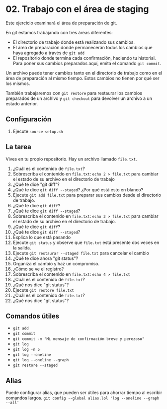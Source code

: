 # 02. Trabajo con el área de staging

Este ejercicio examinará el área de preparación de git.

En git estamos trabajando con tres áreas diferentes:

* El directorio de trabajo donde está realizando sus cambios.
* El área de preparación donde permanecerán todos los cambios que haya agregado a través de `git add`
* El repositorio donde termina cada confirmación, haciendo tu historial. Para poner sus cambios preparados aquí, emita el comando `git commit`.

Un archivo puede tener cambios tanto en el directorio de trabajo como en el área de preparación al mismo tiempo.
Estos cambios no tienen por qué ser los mismos.

También trabajaremos con `git restore` para restaurar los cambios preparados de un archivo y `git checkout` para devolver un archivo a un estado anterior.

## Configuración

1. Ejecute `source setup.sh`

## La tarea

Vives en tu propio repositorio. Hay un archivo llamado `file.txt`.

1. ¿Cuál es el contenido de `file.txt`?
2. Sobrescriba el contenido en `file.txt`: `echo 2 > file.txt` para cambiar el estado de su archivo en el directorio de trabajo
3. ¿Qué te dice "git diff"?
4. ¿Qué te dice `git diff --staged`? ¿Por qué está esto en blanco?
5. Ejecute `git add file.txt` para preparar sus cambios desde el directorio de trabajo.
6. ¿Qué te dice `git diff`?
7. ¿Qué te dice `git diff --staged`?
8. Sobrescriba el contenido en `file.txt`: `echo 3 > file.txt` para cambiar el estado de su archivo en el directorio de trabajo.
9. ¿Qué te dice `git diff`?
10. ¿Qué te dice `git diff --staged`?
11. Explica lo que está pasando
12. Ejecute `git status` y observe que `file.txt` está presente dos veces en la salida.
13. Ejecute `git restaurar --staged file.txt` para cancelar el cambio
14. ¿Qué te dice ahora "git status"?
15. Organiza el cambio y haz un compromiso.
16. ¿Cómo se ve el registro?
17. Sobrescriba el contenido en `file.txt`: `echo 4 > file.txt` 
18. ¿Cuál es el contenido de `file.txt`?
19. ¿Qué nos dice "git status"?
20. Ejecute `git restore file.txt`
21. ¿Cuál es el contenido de `file.txt`?
22. ¿Qué nos dice "git status"?

## Comandos útiles

- `git add`
- `git commit`
- `git commit -m "Mi mensaje de confirmación breve y perezoso"`
- `git log`
- `git log -n 5`
- `git log --oneline`
- `git log --oneline --graph`
- `git restore --staged`

## Alias

Puede configurar alias, que pueden ser útiles para ahorrar tiempo al escribir comandos largos.
`git config --global alias.lol 'log --oneline --graph --all'`